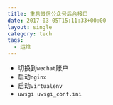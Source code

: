 ```yaml
---
title: 重启微信公众号后台接口
date: 2017-03-05T15:11:33+00:00
layout: single
category: tech
tags:
  - 运维
---
```


- 切换到`wechat`账户
- 启动`nginx`
- 启动`virtualenv`
- `uwsgi uwsgi_conf.ini`
